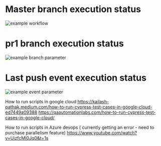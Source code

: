 <!-- https://anandhik.medium.com/cypress-testing-in-ci-environment-c5c2fde05a9 -->

# Master branch execution status
![example workflow](https://github.com/ShajiSebastian/CypressWeb_v10_CICD/actions/workflows/ownScript.yml/badge.svg)

# pr1 branch execution status
![example branch parameter](https://github.com/ShajiSebastian/CypressWeb_v10_CICD/actions/workflows/ownScript.yml/badge.svg?branch=pr1)

# Last push event execution status
![example event parameter](https://github.com/ShajiSebastian/CypressWeb_v10_CICD/actions/workflows/ownScript.yml/badge.svg?event=push)


How to run scripts in google cloud
https://kailash-pathak.medium.com/how-to-run-cypress-test-cases-in-google-cloud-ed7449a09388
https://qaautomationlabs.com/how-to-run-cypress-test-cases-in-google-cloud/

How to run scripts in Azure devops ( currently getting an error - need to purchase parallelism feature)
https://www.youtube.com/watch?v=UizfcMI0Jq0&t=1s

